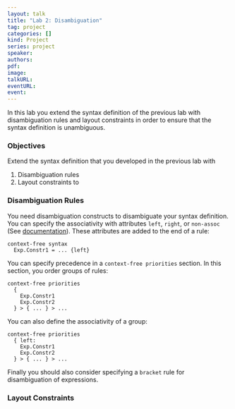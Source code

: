 ```yaml
---
layout: talk
title: "Lab 2: Disambiguation"
tag: project
categories: []
kind: Project
series: project
speaker:
authors:
pdf:
image:
talkURL:
eventURL:
event:
---
```


In this lab you extend the syntax definition of the previous lab with disambiguation rules and layout constraints in order to ensure that the syntax definition is unambiguous.

### Objectives

Extend the syntax definition that you developed in the previous lab with

1. Disambiguation rules
2. Layout constraints to

### Disambiguation Rules

You need disambiguation constructs to disambiguate your syntax definition.
You can specify the associativity with attributes `left`, `right`, or `non-assoc` (See [documentation](http://www.metaborg.org/en/latest/source/langdev/meta/lang/sdf3/reference.html#attributes)).
These attributes are added to the end of a rule:

```
context-free syntax
  Exp.Constr1 = ... {left}
```

You can specify precedence in a `context-free priorities` section.
In this section, you order groups of rules:

```
context-free priorities
  {
    Exp.Constr1
    Exp.Constr2
  } > { ... } > ...
```

You can also define the associativity of a group:

```
context-free priorities
  { left:
    Exp.Constr1
    Exp.Constr2
  } > { ... } > ...    
```
Finally you should also consider specifying a `bracket` rule for disambiguation of expressions.

### Layout Constraints
